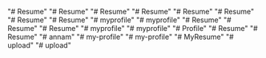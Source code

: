 "# Resume" 
"# Resume" 
"# Resume" 
"# Resume" 
"# Resume" 
"# Resume" 
"# Resume" 
"# Resume" 
"# myprofile" 
"# myprofile" 
"# Resume" 
"# Resume" 
"# Resume" 
"# myprofile" 
"# myprofile" 
"# Profile" 
"# Resume" 
"# Resume" 
"# annam" 
"# my-profile" 
"# my-profile" 
"# MyResume" 
"# upload" 
"# upload" 
